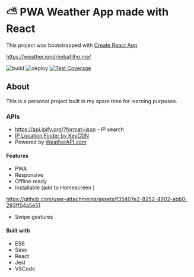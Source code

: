 # ⛅️ PWA Weather App made with React

This project was bootstrapped with [Create React App](https://github.com/facebookincubator/create-react-app)

<https://weather.iondrimbafilho.me/>

![build](https://github.com/iondrimba/react-weather-app/workflows/build/badge.svg?branch=main)
![deploy](https://github.com/iondrimba/react-weather-app/workflows/deploy/badge.svg?branch=main)
[![Test Coverage](https://api.codeclimate.com/v1/badges/8cd55ce66e034c44f03a/test_coverage)](https://codeclimate.com/github/iondrimba/react-weather-app/test_coverage)


## About

This is a personal project built in my spare time for learning purposes.

### APIs

* <https://api.ipify.org/?format=json> - IP search
* [IP Location Finder by KeyCDN](https://tools.keycdn.com/geo)
* Powered by <a href="https://www.weatherapi.com/" title="Weather API">WeatherAPI.com</a>

#### Features

* PWA
* Responsive
* Offline ready
* Installable (add to Homescreen )

https://github.com/user-attachments/assets/f35407e2-8252-4902-abb0-293ff04a5e51


* Swipe gestures

#### Built with

* ES6
* Sass
* React
* Jest
* VSCode
